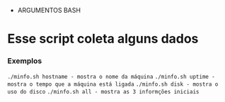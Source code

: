 * ARGUMENTOS BASH
# Esse script coleta alguns dados 

### Exemplos
`./minfo.sh hostname - mostra o nome da máquina`
`./minfo.sh uptime - mostra o tempo que a máquina está ligada`
`./minfo.sh disk - mostra o uso do disco`
`./minfo.sh all - mostra as 3 informções iniciais`
